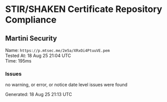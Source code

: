 # STIR/SHAKEN Certificate Repository Compliance

## Martini Security

Name: `https://p.mtsec.me/2e5a/XRxOi4PtuuVE.pem`\
Tested At: 18 Aug 25 21:04 UTC\
Time: 195ms

### Issues

no warning, or error, or notice date level issues were found

Generated: 18 Aug 25 21:13 UTC